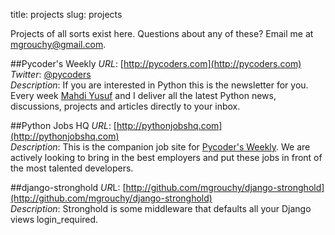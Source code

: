 title: projects
slug: projects

Projects of all sorts exist here. Questions about any of these? Email me at
[mgrouchy@gmail.com](mailto:mgrouchy@gmail.com).

##Pycoder's Weekly
*URL*: [http://pycoders.com](http://pycoders.com)<br>
*Twitter*: [@pycoders](http://twitter.com/pycoders)<br>
*Description*: If you are interested in Python this is the newsletter for you.
Every week [Mahdi Yusuf](http://twitter.com/myusuf3) and I deliver all the
latest Python news, discussions, projects and articles directly to your inbox.

##Python Jobs HQ
*URL*: [http://pythonjobshq.com](http://pythonjobshq.com)<br>
*Description*: This is the companion job site for [Pycoder's
Weekly](http://pycoders.com). We are actively looking to bring in the best employers and put these jobs in front of
the most talented developers.

##django-stronghold
*UR*L: [http://github.com/mgrouchy/django-stronghold](http://github.com/mgrouchy/django-stronghold)<br>
*Description*: Stronghold is some middleware that defaults all your Django views
login_required.
